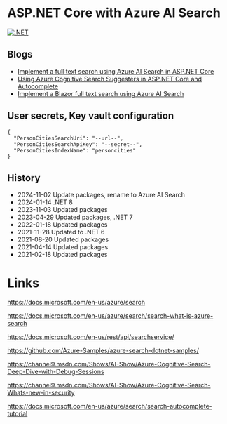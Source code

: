 # ASP.NET Core with Azure AI Search

[![.NET](https://github.com/damienbod/AspNetCoreAzureSearch/actions/workflows/dotnet.yml/badge.svg)](https://github.com/damienbod/AspNetCoreAzureSearch/actions/workflows/dotnet.yml)

## Blogs

- [Implement a full text search using Azure AI Search in ASP.NET Core](https://damienbod.com/2020/10/19/implement-a-full-text-search-using-azure-cognitive-search-in-asp-net-core/)
- [Using Azure Cognitive Search Suggesters in ASP.NET Core and Autocomplete](https://damienbod.com/2020/10/29/using-azure-cognitive-search-suggesters-in-asp-net-core-and-autocomplete/)
- [Implement a Blazor full text search using Azure AI Search](https://damienbod.com/2020/11/02/implement-a-blazor-full-text-search-using-azure-cognitive-search/)

## User secrets, Key vault configuration

```
{
  "PersonCitiesSearchUri": "--url--",
  "PersonCitiesSearchApiKey": "--secret--",
  "PersonCitiesIndexName": "personcities"
}
```

## History

- 2024-11-02 Update packages, rename to Azure AI Search
- 2024-01-14 .NET 8
- 2023-11-03 Updated packages
- 2023-04-29 Updated packages, .NET 7
- 2022-01-18 Updated packages
- 2021-11-28 Updated to .NET 6
- 2021-08-20 Updated packages
- 2021-04-14 Updated packages
- 2021-02-18 Updated packages

# Links

https://docs.microsoft.com/en-us/azure/search

https://docs.microsoft.com/en-us/azure/search/search-what-is-azure-search

https://docs.microsoft.com/en-us/rest/api/searchservice/

https://github.com/Azure-Samples/azure-search-dotnet-samples/

https://channel9.msdn.com/Shows/AI-Show/Azure-Cognitive-Search-Deep-Dive-with-Debug-Sessions

https://channel9.msdn.com/Shows/AI-Show/Azure-Cognitive-Search-Whats-new-in-security

https://docs.microsoft.com/en-us/azure/search/search-autocomplete-tutorial
